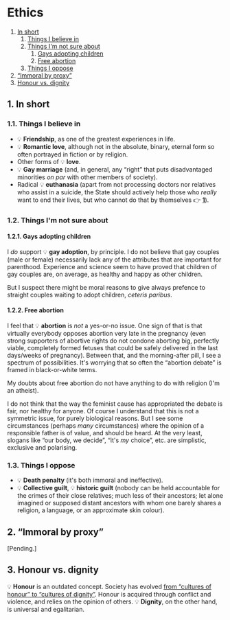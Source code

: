 # Ethics

1. [In short](#1-in-short)
   1. [Things I believe in](#11-things-i-believe-in)
   1. [Things I'm not sure about](#12-things-im-not-sure-about)
      1. [Gays adopting children](#121-gays-adopting-children)
      1. [Free abortion](#122-free-abortion)
   1. [Things I oppose](#13-things-i-oppose)
1. [&ldquo;Immoral by proxy&rdquo;](#2-immoral-by-proxy)
1. [Honour vs. dignity](#3-honour-vs-dignity)

## 1. In short

### 1.1. Things I believe in

* 💡&nbsp;**Friendship**, as one of the greatest experiences in life.
* 💡&nbsp;**Romantic love**, although not in the absolute, binary, eternal form so often portrayed in fiction or by religion.
* Other forms of 💡&nbsp;**love**.
* 💡&nbsp;**Gay marriage** (and, in general, any &ldquo;right&rdquo; that puts disadvantaged minorities *on par* with other members of
  society).
* Radical 💡&nbsp;**euthanasia** (apart from not processing doctors nor relatives who assist in a suicide, the State should actively help those
  who *really* want to end their lives, but who cannot do that by themselves <span class="icon ref">👉</span>&nbsp;[**1**](footnotes.md#1)).

### 1.2. Things I'm not sure about

#### 1.2.1. Gays adopting children

I *do* support 💡&nbsp;**gay adoption**, by principle.
I do not believe that gay couples (male or female) necessarily lack any of the attributes that are important for parenthood.
Experience and science seem to have proved that children of gay couples are, on average, as healthy and happy as other children.

But I suspect there might be moral reasons to give always prefence to straight couples waiting to adopt children, *ceteris paribus*.

#### 1.2.2. Free abortion

I feel that 💡&nbsp;**abortion** is *not* a yes-or-no issue.
One sign of that is that virtually everybody opposes abortion very late in the pregnancy (even strong supporters of abortive rights do not condone aborting big,
perfectly viable, completely formed fetuses that could be safely delivered in the last days/weeks of pregnancy).
Between that, and the morning-after pill, I see a spectrum of possibilities.
It's worrying that so often the &ldquo;abortion debate&rdquo; is framed in black-or-white terms.

My doubts about free abortion do not have anything to do with religion (I'm an atheist).

I do not think that the way the feminist cause has appropriated the debate is fair, nor healthy for anyone.
Of course I understand that this is not a symmetric issue, for purely biological reasons.
But I see some circumstances (perhaps *many* circumstances) where the opinion of a responsible father is of value, and should be heard.
At the very least, slogans like &ldquo;our body, we decide&rdquo;, &ldquo;it's *my* choice&rdquo;, etc. are simplistic, exclusive and polarising.

### 1.3. Things I oppose

* 💡&nbsp;**Death penalty** (it's both immoral and ineffective).
* 💡&nbsp;**Collective guilt**, 💡&nbsp;**historic guilt** (nobody can be held accountable for the crimes of their close
  relatives; much less of their ancestors; let alone imagined or supposed distant ancestors with whom one barely shares a religion, a language, or an
  approximate skin colour).

## 2. &ldquo;Immoral by proxy&rdquo;

\[Pending.\]

## 3. Honour vs. dignity

💡&nbsp;**Honour** is an outdated concept.
Society has evolved
[from &ldquo;cultures of honour&rdquo; to &ldquo;cultures of dignity&rdquo;](http://heterodoxacademy.org/2016/03/26/victimhood-culture-at-emory/).
Honour is acquired through conflict and violence, and relies on the opinion of others.
💡&nbsp;**Dignity**, on the other hand, is universal and egalitarian.
